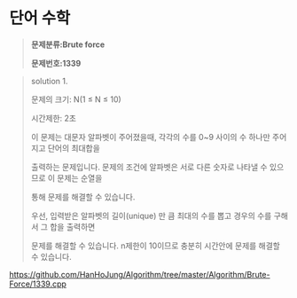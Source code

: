# 단어 수학

> **문제분류:Brute force**
>
> **문제번호:1339**

> solution 1.
>
> 문제의 크기:   N(1 ≤ N ≤ 10)
>
> 시간제한: 2초
>
>
>
> 이 문제는 대문자 알파벳이 주어졌을때, 각각의 수를 0~9 사이의 수 하나만 주어지고 단어의 최대합을
>
> 출력하는 문제입니다. 문제의 조건에 알파벳은 서로 다른 숫자로 나타낼 수 있으므로 이 문제는 순열을
>
> 통해 문제를 해결할 수 있습니다. 
>
> 우선, 입력받은 알파벳의 길이(unique) 만 큼 최대의 수를 뽑고 경우의 수를 구해서 그 합을 출력하면
>
> 문제를 해결할 수 있습니다. n제한이 10이므로 충분히 시간안에 문제를 해결할 수 있습니다.

https://github.com/HanHoJung/Algorithm/tree/master/Algorithm/Brute-Force/1339.cpp  












